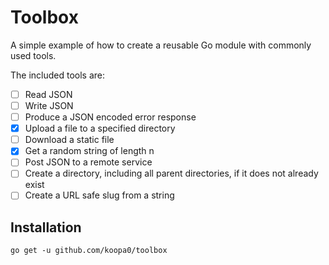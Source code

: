 # Toolbox

A simple example of how to create a reusable Go module with commonly used tools.

The included tools are:

- [ ] Read JSON
- [ ] Write JSON
- [ ] Produce a JSON encoded error response
- [x] Upload a file to a specified directory
- [ ] Download a static file
- [x] Get a random string of length n
- [ ] Post JSON to a remote service
- [ ] Create a directory, including all parent directories, if it does not already exist
- [ ] Create a URL safe slug from a string

## Installation

`go get -u github.com/koopa0/toolbox`
